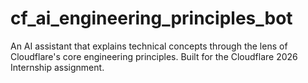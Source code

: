 # cf_ai_engineering_principles_bot
An AI assistant that explains technical concepts through the lens of Cloudflare's core engineering principles. Built for the Cloudflare 2026 Internship assignment.
